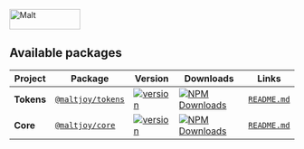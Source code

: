 <p>
    <a href="https://joy.malt.com">
        <img src="//dam.malt.com/rebranding2020/malt-logo/malt-red" width="125" height="36" alt="Malt">
    </a>
</p>

## Available packages
| Project    | Package                                                            | Version                                                                                                              | Downloads                                                                                                                                                       |                  Links                  |
|------------|--------------------------------------------------------------------|----------------------------------------------------------------------------------------------------------------------|-----------------------------------------------------------------------------------------------------------------------------------------------------------------|:---------------------------------------:|
| **Tokens** | [`@maltjoy/tokens`](https://www.npmjs.com/package/@maltjoy/tokens) | [![version](https://img.shields.io/npm/v/@maltjoy/tokens/latest.svg)](https://www.npmjs.com/package/@maltjoy/tokens) | <a href="https://www.npmjs.com/package/@maltjoy/tokens" target="_blank"><img src="https://img.shields.io/npm/dm/@maltjoy/tokens.svg" alt="NPM Downloads" /></a> |     [`README.md`](tokens/README.md)     |
| **Core**   | [`@maltjoy/core`](https://www.npmjs.com/package/@maltjoy/core)     | [![version](https://img.shields.io/npm/v/@maltjoy/core/latest.svg)](https://www.npmjs.com/package/@maltjoy/core)     | <a href="https://www.npmjs.com/package/@maltjoy/core" target="_blank"><img src="https://img.shields.io/npm/dm/@maltjoy/core.svg" alt="NPM Downloads" /></a>     |      [`README.md`](core/README.md)      |
